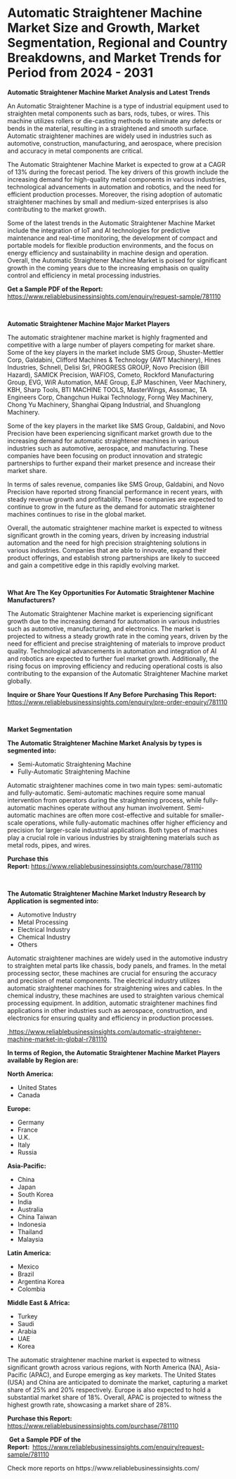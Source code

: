 <p><h1>Automatic Straightener Machine Market Size and Growth, Market Segmentation, Regional and Country Breakdowns, and Market Trends for Period from 2024 -  2031</h1></p><p><strong>Automatic Straightener Machine Market Analysis and Latest Trends</strong></p>
<p><p>An Automatic Straightener Machine is a type of industrial equipment used to straighten metal components such as bars, rods, tubes, or wires. This machine utilizes rollers or die-casting methods to eliminate any defects or bends in the material, resulting in a straightened and smooth surface. Automatic straightener machines are widely used in industries such as automotive, construction, manufacturing, and aerospace, where precision and accuracy in metal components are critical.</p><p>The Automatic Straightener Machine Market is expected to grow at a CAGR of 13% during the forecast period. The key drivers of this growth include the increasing demand for high-quality metal components in various industries, technological advancements in automation and robotics, and the need for efficient production processes. Moreover, the rising adoption of automatic straightener machines by small and medium-sized enterprises is also contributing to the market growth.</p><p>Some of the latest trends in the Automatic Straightener Machine Market include the integration of IoT and AI technologies for predictive maintenance and real-time monitoring, the development of compact and portable models for flexible production environments, and the focus on energy efficiency and sustainability in machine design and operation. Overall, the Automatic Straightener Machine Market is poised for significant growth in the coming years due to the increasing emphasis on quality control and efficiency in metal processing industries.</p></p>
<p><strong>Get a Sample PDF of the Report:&nbsp;</strong> <a href="https://www.reliablebusinessinsights.com/enquiry/request-sample/781110">https://www.reliablebusinessinsights.com/enquiry/request-sample/781110</a></p>
<p>&nbsp;</p>
<p><strong>Automatic Straightener Machine Major Market Players</strong></p>
<p><p>The automatic straightener machine market is highly fragmented and competitive with a large number of players competing for market share. Some of the key players in the market include SMS Group, Shuster-Mettler Corp, Galdabini, Clifford Machines & Technology (AWT Machinery), Hines Industries, Schnell, Delisi Srl, PROGRESS GROUP, Novo Precision (Bill Hazard), SAMICK Precision, WAFIOS, Cometo, Rockford Manufacturing Group, EVG, WiR Automation, MAE Group, EJP Maschinen, Veer Machinery, KBH, Sharp Tools, BTI MACHINE TOOLS, MasterWings, Assomac, TA Engineers Corp, Changchun Huikai Technology, Forng Wey Machinery, Chong Yu Machinery, Shanghai Qipang Industrial, and Shuanglong Machinery.</p><p>Some of the key players in the market like SMS Group, Galdabini, and Novo Precision have been experiencing significant market growth due to the increasing demand for automatic straightener machines in various industries such as automotive, aerospace, and manufacturing. These companies have been focusing on product innovation and strategic partnerships to further expand their market presence and increase their market share.</p><p>In terms of sales revenue, companies like SMS Group, Galdabini, and Novo Precision have reported strong financial performance in recent years, with steady revenue growth and profitability. These companies are expected to continue to grow in the future as the demand for automatic straightener machines continues to rise in the global market.</p><p>Overall, the automatic straightener machine market is expected to witness significant growth in the coming years, driven by increasing industrial automation and the need for high precision straightening solutions in various industries. Companies that are able to innovate, expand their product offerings, and establish strong partnerships are likely to succeed and gain a competitive edge in this rapidly evolving market.</p></p>
<p>&nbsp;</p>
<p><strong>What Are The Key Opportunities For Automatic Straightener Machine Manufacturers?</strong></p>
<p><p>The Automatic Straightener Machine market is experiencing significant growth due to the increasing demand for automation in various industries such as automotive, manufacturing, and electronics. The market is projected to witness a steady growth rate in the coming years, driven by the need for efficient and precise straightening of materials to improve product quality. Technological advancements in automation and integration of AI and robotics are expected to further fuel market growth. Additionally, the rising focus on improving efficiency and reducing operational costs is also contributing to the expansion of the Automatic Straightener Machine market globally.</p></p>
<p><strong>Inquire or Share Your Questions If Any Before Purchasing This Report:</strong> <a href="https://www.reliablebusinessinsights.com/enquiry/pre-order-enquiry/781110">https://www.reliablebusinessinsights.com/enquiry/pre-order-enquiry/781110</a></p>
<p>&nbsp;</p>
<p><strong>Market Segmentation</strong></p>
<p><strong>The Automatic Straightener Machine Market Analysis by types is segmented into:</strong></p>
<p><ul><li>Semi-Automatic Straightening Machine</li><li>Fully-Automatic Straightening Machine</li></ul></p>
<p><p>Automatic straightener machines come in two main types: semi-automatic and fully-automatic. Semi-automatic machines require some manual intervention from operators during the straightening process, while fully-automatic machines operate without any human involvement. Semi-automatic machines are often more cost-effective and suitable for smaller-scale operations, while fully-automatic machines offer higher efficiency and precision for larger-scale industrial applications. Both types of machines play a crucial role in various industries by straightening materials such as metal rods, pipes, and wires.</p></p>
<p><strong>Purchase this Report:&nbsp;</strong><a href="https://www.reliablebusinessinsights.com/purchase/781110">https://www.reliablebusinessinsights.com/purchase/781110</a></p>
<p>&nbsp;</p>
<p><strong>The Automatic Straightener Machine Market Industry Research by Application is segmented into:</strong></p>
<p><ul><li>Automotive Industry</li><li>Metal Processing</li><li>Electrical Industry</li><li>Chemical Industry</li><li>Others</li></ul></p>
<p><p>Automatic straightener machines are widely used in the automotive industry to straighten metal parts like chassis, body panels, and frames. In the metal processing sector, these machines are crucial for ensuring the accuracy and precision of metal components. The electrical industry utilizes automatic straightener machines for straightening wires and cables. In the chemical industry, these machines are used to straighten various chemical processing equipment. In addition, automatic straightener machines find applications in other industries such as aerospace, construction, and electronics for ensuring quality and efficiency in production processes.</p></p>
<p><a href="https://www.reliablebusinessinsights.com/automatic-straightener-machine-market-in-global-r781110">&nbsp;https://www.reliablebusinessinsights.com/automatic-straightener-machine-market-in-global-r781110</a></p>
<p><strong>In terms of Region, the Automatic Straightener Machine Market Players available by Region are:</strong></p>
<p>
    <p> <strong> North America: </strong>
        <ul>
            <li>United States</li>
            <li>Canada</li>
        </ul>
        </p> 
    <p> <strong> Europe: </strong>
        <ul>
            <li>Germany</li>
            <li>France</li>
            <li>U.K.</li>
            <li>Italy</li>
            <li>Russia</li>
        </ul>
        </p> 
    <p> <strong> Asia-Pacific: </strong>
        <ul>
            <li>China</li>
            <li>Japan</li>
            <li>South Korea</li>
            <li>India</li>
            <li>Australia</li>
            <li>China Taiwan</li>
            <li>Indonesia</li>
            <li>Thailand</li>
            <li>Malaysia</li>
        </ul>
        </p> 
    <p> <strong> Latin America: </strong>
        <ul>
            <li>Mexico</li>
            <li>Brazil</li>
            <li>Argentina Korea</li>
            <li>Colombia</li>
        </ul>
        </p> 
    <p> <strong> Middle East & Africa: </strong>
        <ul>
            <li>Turkey</li>
            <li>Saudi</li>
            <li>Arabia</li>
            <li>UAE</li>
            <li>Korea</li>
        </ul>
    </p>
    </p>
<p><p>The automatic straightener machine market is expected to witness significant growth across various regions, with North America (NA), Asia-Pacific (APAC), and Europe emerging as key markets. The United States (USA) and China are anticipated to dominate the market, capturing a market share of 25% and 20% respectively. Europe is also expected to hold a substantial market share of 18%. Overall, APAC is projected to witness the highest growth rate, showcasing a market share of 28%.</p></p>
<p><strong>Purchase this Report: </strong><a href="https://www.reliablebusinessinsights.com/purchase/781110">https://www.reliablebusinessinsights.com/purchase/781110</a></p>
<p>&nbsp;<strong>Get a Sample PDF of the Report:&nbsp;&nbsp;</strong><a href="https://www.reliablebusinessinsights.com/enquiry/request-sample/781110">https://www.reliablebusinessinsights.com/enquiry/request-sample/781110</a></p>
<p><strong></strong></p>
<p>Check more reports on https://www.reliablebusinessinsights.com/</p>
